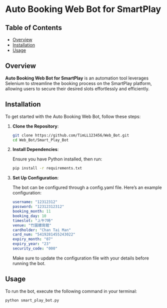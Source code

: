 # Auto Booking Web Bot for SmartPlay

## Table of Contents
- [Overview](#Overview)
- [Installation](#installation)
- [Usage](#usage)


## Overview

**Auto Booking Web Bot for SmartPlay** is an automation tool leverages Selenium to streamline the booking process on the SmartPlay platform, allowing users to secure their desired slots effortlessly and efficiently.


## Installation

To get started with the Auto Booking Web Bot, follow these steps:

1. **Clone the Repository**:
    ```bash
    git clone https://github.com/TimLL123456/Web_Bot.git
    cd Web_Bot/Smart_Play_Bot
    ```

2. **Install Dependencies**:

    Ensure you have Python installed, then run:
    ```bash
    pip install -r requirements.txt
    ```

3. **Set Up Configuration**:

    The bot can be configured through a config.yaml file. Here’s an example configuration:
    ```yaml
    username: "12312312"
    password: "12312312312"
    booking_month: 11
    booking_day: 10
    timeslot: "上午7時"
    venue: "竹園體育館"
    cardholder: "Chan Tai Man"
    card_num: "5419281455243022"
    expiry_month: "07"
    expiry_year: "23"
    security_code: "000"
    ```
    Make sure to update the configuration file with your details before running the bot.

## Usage
To run the bot, execute the following command in your terminal:
```bash
python smart_play_bot.py
```